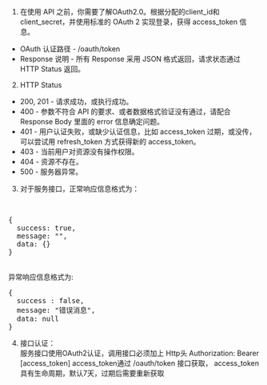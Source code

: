 1. 在使用 API 之前，你需要了解OAuth2.0。根据分配的client_id和client_secret，并使用标准的 OAuth 2 实现登录，获得 access_token 信息。<br/>
<ul>
<li>OAuth 认证路径 - /oauth/token</li>
<li>Response 说明 - 所有 Response 采用 JSON 格式返回，请求状态通过 HTTP Status 返回。</li>
</ul>

2. HTTP Status<br/>
<ul>
<li>200, 201 - 请求成功，或执行成功。</li>
<li>400 - 参数不符合 API 的要求、或者数据格式验证没有通过，请配合 Response Body 里面的 error 信息确定问题。</li>
<li>401 - 用户认证失败，或缺少认证信息，比如 access_token 过期，或没传，可以尝试用 refresh_token 方式获得新的 access_token。</li>
<li>403 - 当前用户对资源没有操作权限。</li>
<li>404 - 资源不存在。</li>
<li>500 - 服务器异常。</li>
</ul>

3. 对于服务接口，正常响应信息格式为：
<br/>
<pre>
{
  success: true,
  message: "",
  data: {}
}
</pre>
<br/>
异常响应信息格式为:
<br/>
<pre>
{
  success : false,
  message: "错误消息",
  data: null
}
</pre>

4. 接口认证：<br/>
服务接口使用OAuth2认证，调用接口必须加上 Http头
Authorization: Bearer [access_token]
access_token通过 /oauth/token 接口获取， access_token具有生命周期，默认7天，过期后需要重新获取